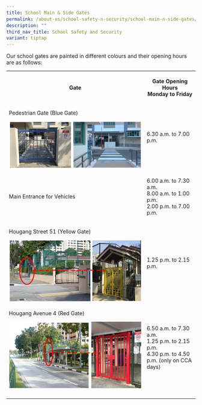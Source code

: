 ```yaml
---
title: School Main & Side Gates
permalink: /about-us/school-safety-n-security/school-main-n-side-gates/
description: ""
third_nav_title: School Safety and Security
variant: tiptap
---
```

<p>Our school gates are painted in different colours and their opening hours
are as follows:</p>
<table>
<tbody>
<tr>
<th rowspan="1" colspan="1">
<p>Gate</p>
</th>
<th rowspan="1" colspan="1">
<p>Gate Opening Hours
<br>Monday to Friday</p>
</th>
</tr>
<tr>
<td rowspan="1" colspan="1">
<p>Pedestrian Gate (Blue Gate)</p>
<p></p>
<div class="isomer-image-wrapper">
<img style="width: 100%" height="auto" width="100%" alt="" src="/images/2023/About Us (School Information)/blue gate.JPG">
</div>
</td>
<td rowspan="1" colspan="1">
<p>6.30 a.m. to 7.00 p.m.</p>
</td>
</tr>
<tr>
<td rowspan="1" colspan="1">
<p>Main Entrance for Vehicles</p>
</td>
<td rowspan="1" colspan="1">
<p>6.00 a.m. to 7.30 a.m.
<br>8.00 a.m. to 1.00 p.m.
<br>2.00 p.m. to 7.00 p.m.
<br>
</p>
</td>
</tr>
<tr>
<td rowspan="1" colspan="1">
<p>Hougang Street 51 (Yellow Gate)</p>
<p></p>
<div class="isomer-image-wrapper">
<img style="width: 100%" height="auto" width="100%" alt="" src="/images/2023/About Us (School Information)/yellow gate.JPG">
</div>
</td>
<td rowspan="1" colspan="1">
<p>1.25 p.m. to 2.15 p.m.</p>
</td>
</tr>
<tr>
<td rowspan="1" colspan="1">
<p>Hougang Avenue 4 (Red Gate)</p>
<p></p>
<div class="isomer-image-wrapper">
<img style="width: 100%" height="auto" width="100%" alt="" src="/images/2023/About Us (School Information)/red gate.JPG">
</div>
</td>
<td rowspan="1" colspan="1">
<p>6.50 a.m. to 7.30 a.m.
<br>1.25 p.m. to 2.15 p.m.
<br>4.30 p.m. to 4.50 p.m. (only on CCA days)</p>
</td>
</tr>
<tr>
<td rowspan="1" colspan="1">
<p></p>
</td>
<td rowspan="1" colspan="1">
<p></p>
</td>
</tr>
</tbody>
</table>
<p></p>